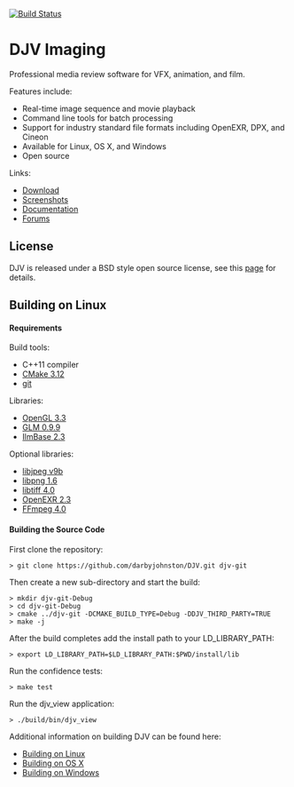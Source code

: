 [![Build Status](https://travis-ci.org/darbyjohnston/DJV.svg?branch=master)](https://travis-ci.org/darbyjohnston/DJV)

DJV Imaging
===========
Professional media review software for VFX, animation, and film.

Features include:
* Real-time image sequence and movie playback
* Command line tools for batch processing
* Support for industry standard file formats including OpenEXR, DPX, and Cineon
* Available for Linux, OS X, and Windows
* Open source

Links:
* [Download](http://djv.sourceforge.net/Download.html)
* [Screenshots](http://djv.sourceforge.net/Screenshots.html)
* [Documentation](http://djv.sourceforge.net/Documentation.html)
* [Forums](https://sourceforge.net/p/djv/discussion)


License
-------
DJV is released under a BSD style open source license, see this
[page](http://djv.sourceforge.net/Legal.html) for details.


Building on Linux
-----------------
#### Requirements

Build tools:
* C++11 compiler
* [CMake 3.12](https://cmake.org)
* [git](https://git-scm.com)

Libraries:
* [OpenGL 3.3](https://www.opengl.org)
* [GLM 0.9.9](https://glm.g-truc.net/0.9.9/index.html)
* [IlmBase 2.3](http://www.openexr.com/downloads.html)

Optional libraries:
* [libjpeg v9b](https://www.ijg.org)
* [libpng 1.6](http://www.libpng.org/pub/png/libpng.html)
* [libtiff 4.0](http://download.osgeo.org/libtiff)
* [OpenEXR 2.3](http://www.openexr.com/downloads.html)
* [FFmpeg 4.0](https://www.ffmpeg.org)

#### Building the Source Code

First clone the repository:

    > git clone https://github.com/darbyjohnston/DJV.git djv-git

Then create a new sub-directory and start the build:

    > mkdir djv-git-Debug
    > cd djv-git-Debug
    > cmake ../djv-git -DCMAKE_BUILD_TYPE=Debug -DDJV_THIRD_PARTY=TRUE
    > make -j

After the build completes add the install path to your LD_LIBRARY_PATH: 

    > export LD_LIBRARY_PATH=$LD_LIBRARY_PATH:$PWD/install/lib

Run the confidence tests:

    > make test

Run the djv_view application:

    > ./build/bin/djv_view

Additional information on building DJV can be found here:
* [Building on Linux](http://djv.sourceforge.net/BuildLinux.html)
* [Building on OS X](http://djv.sourceforge.net/BuildOSX.html)
* [Building on Windows](http://djv.sourceforge.net/BuildWindows.html)
